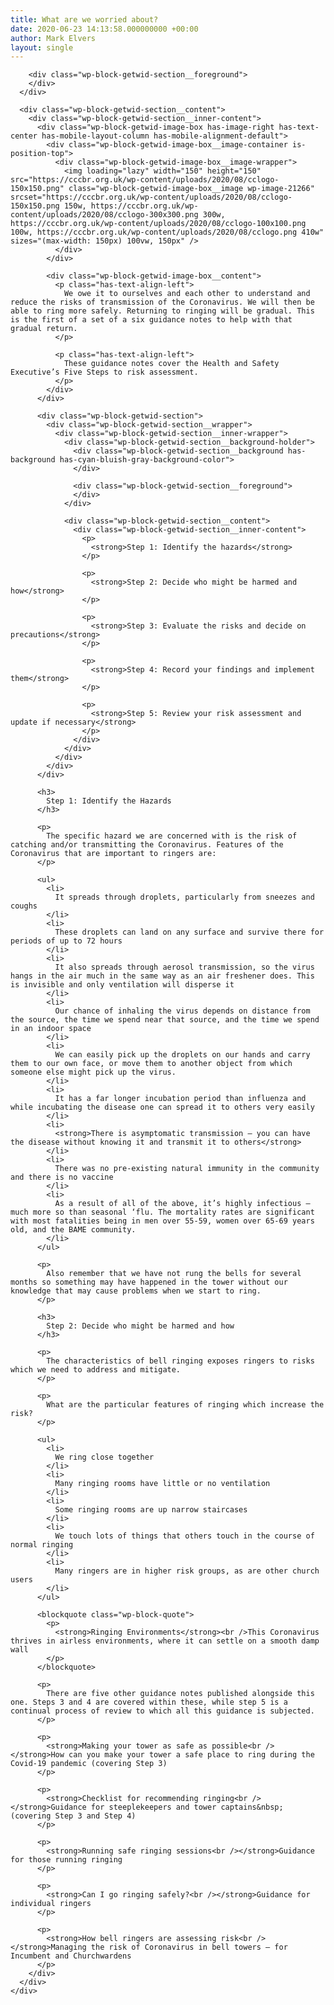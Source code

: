 ```yaml
---
title: What are we worried about?
date: 2020-06-23 14:13:58.000000000 +00:00
author: Mark Elvers
layout: single
---
```

<div class="wp-block-getwid-section getwid-section-content-custom-width">
  <div class="wp-block-getwid-section__wrapper">
    <div class="wp-block-getwid-section__inner-wrapper" style="max-width:1100px">
      <div class="wp-block-getwid-section__background-holder">
        <div class="wp-block-getwid-section__background">
        </div>
        
        <div class="wp-block-getwid-section__foreground">
        </div>
      </div>
      
      <div class="wp-block-getwid-section__content">
        <div class="wp-block-getwid-section__inner-content">
          <div class="wp-block-getwid-image-box has-image-right has-text-center has-mobile-layout-column has-mobile-alignment-default">
            <div class="wp-block-getwid-image-box__image-container is-position-top">
              <div class="wp-block-getwid-image-box__image-wrapper">
                <img loading="lazy" width="150" height="150" src="https://cccbr.org.uk/wp-content/uploads/2020/08/cclogo-150x150.png" class="wp-block-getwid-image-box__image wp-image-21266" srcset="https://cccbr.org.uk/wp-content/uploads/2020/08/cclogo-150x150.png 150w, https://cccbr.org.uk/wp-content/uploads/2020/08/cclogo-300x300.png 300w, https://cccbr.org.uk/wp-content/uploads/2020/08/cclogo-100x100.png 100w, https://cccbr.org.uk/wp-content/uploads/2020/08/cclogo.png 410w" sizes="(max-width: 150px) 100vw, 150px" />
              </div>
            </div>
            
            <div class="wp-block-getwid-image-box__content">
              <p class="has-text-align-left">
                We owe it to ourselves and each other to understand and reduce the risks of transmission of the Coronavirus. We will then be able to ring more safely. Returning to ringing will be gradual. This is the first of a set of a six guidance notes to help with that gradual return.
              </p>
              
              <p class="has-text-align-left">
                These guidance notes cover the Health and Safety Executive’s Five Steps to risk assessment.
              </p>
            </div>
          </div>
          
          <div class="wp-block-getwid-section">
            <div class="wp-block-getwid-section__wrapper">
              <div class="wp-block-getwid-section__inner-wrapper">
                <div class="wp-block-getwid-section__background-holder">
                  <div class="wp-block-getwid-section__background has-background has-cyan-bluish-gray-background-color">
                  </div>
                  
                  <div class="wp-block-getwid-section__foreground">
                  </div>
                </div>
                
                <div class="wp-block-getwid-section__content">
                  <div class="wp-block-getwid-section__inner-content">
                    <p>
                      <strong>Step 1: Identify the hazards</strong>
                    </p>
                    
                    <p>
                      <strong>Step 2: Decide who might be harmed and how</strong>
                    </p>
                    
                    <p>
                      <strong>Step 3: Evaluate the risks and decide on precautions</strong>
                    </p>
                    
                    <p>
                      <strong>Step 4: Record your findings and implement them</strong>
                    </p>
                    
                    <p>
                      <strong>Step 5: Review your risk assessment and update if necessary</strong>
                    </p>
                  </div>
                </div>
              </div>
            </div>
          </div>
          
          <h3>
            Step 1: Identify the Hazards
          </h3>
          
          <p>
            The specific hazard we are concerned with is the risk of catching and/or transmitting the Coronavirus. Features of the Coronavirus that are important to ringers are:
          </p>
          
          <ul>
            <li>
              It spreads through droplets, particularly from sneezes and coughs
            </li>
            <li>
              These droplets can land on any surface and survive there for periods of up to 72 hours
            </li>
            <li>
              It also spreads through aerosol transmission, so the virus hangs in the air much in the same way as an air freshener does. This is invisible and only ventilation will disperse it
            </li>
            <li>
              Our chance of inhaling the virus depends on distance from the source, the time we spend near that source, and the time we spend in an indoor space
            </li>
            <li>
              We can easily pick up the droplets on our hands and carry them to our own face, or move them to another object from which someone else might pick up the virus.
            </li>
            <li>
              It has a far longer incubation period than influenza and while incubating the disease one can spread it to others very easily
            </li>
            <li>
              <strong>There is asymptomatic transmission – you can have the disease without knowing it and transmit it to others</strong>
            </li>
            <li>
              There was no pre-existing natural immunity in the community and there is no vaccine
            </li>
            <li>
              As a result of all of the above, it’s highly infectious – much more so than seasonal ‘flu. The mortality rates are significant with most fatalities being in men over 55-59, women over 65‑69 years old, and the BAME community.
            </li>
          </ul>
          
          <p>
            Also remember that we have not rung the bells for several months so something may have happened in the tower without our knowledge that may cause problems when we start to ring.
          </p>
          
          <h3>
            Step 2: Decide who might be harmed and how
          </h3>
          
          <p>
            The characteristics of bell ringing exposes ringers to risks which we need to address and mitigate.
          </p>
          
          <p>
            What are the particular features of ringing which increase the risk?
          </p>
          
          <ul>
            <li>
              We ring close together
            </li>
            <li>
              Many ringing rooms have little or no ventilation
            </li>
            <li>
              Some ringing rooms are up narrow staircases
            </li>
            <li>
              We touch lots of things that others touch in the course of normal ringing
            </li>
            <li>
              Many ringers are in higher risk groups, as are other church users
            </li>
          </ul>
          
          <blockquote class="wp-block-quote">
            <p>
              <strong>Ringing Environments</strong><br />This Coronavirus thrives in airless environments, where it can settle on a smooth damp wall
            </p>
          </blockquote>
          
          <p>
            There are five other guidance notes published alongside this one. Steps 3 and 4 are covered within these, while step 5 is a continual process of review to which all this guidance is subjected.
          </p>
          
          <p>
            <strong>Making your tower as safe as possible<br /></strong>How can you make your tower a safe place to ring during the Covid-19 pandemic (covering Step 3)
          </p>
          
          <p>
            <strong>Checklist for recommending ringing<br /></strong>Guidance for steeplekeepers and tower captains&nbsp; (covering Step 3 and Step 4)
          </p>
          
          <p>
            <strong>Running safe ringing sessions<br /></strong>Guidance for those running ringing
          </p>
          
          <p>
            <strong>Can I go ringing safely?<br /></strong>Guidance for individual ringers
          </p>
          
          <p>
            <strong>How bell ringers are assessing risk<br /></strong>Managing the risk of Coronavirus in bell towers – for Incumbent and Churchwardens
          </p>
        </div>
      </div>
    </div>
  </div>
</div>
